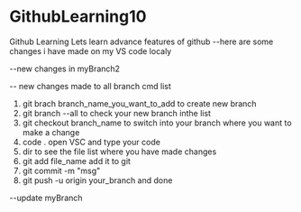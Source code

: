 # GithubLearning10
Github Learning
Lets learn advance features of github
--here are some changes i have made on my VS code localy

--new changes in myBranch2 

-- new changes made to all branch 
cmd list
1) git brach branch_name_you_want_to_add
    to create new branch
2) git branch --all 
    to check your new branch inthe list
3) git checkout branch_name
    to switch into your branch where you want to make a change
4) code .
    open VSC and type your code
5) dir 
    to see the file list where you have made changes
6) git add file_name
    add it to git
7) git commit -m "msg"
8) git push -u origin your_branch 
and done 

--update myBranch
